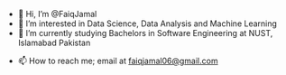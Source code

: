 - 👋 Hi, I’m @FaiqJamal
- 👀 I’m interested in Data Science, Data Analysis and Machine Learning
- 🌱 I’m currently studying Bachelors in Software Engineering at NUST, Islamabad Pakistan
<!-- - 💞️ I’m looking to collaborate on ... -->
- 📫 How to reach me; email at faiqjamal06@gmail.com

<!---
FaiqJamal/FaiqJamal is a ✨ special ✨ repository because its `README.md` (this file) appears on your GitHub profile.
You can click the Preview link to take a look at your changes.
--->
